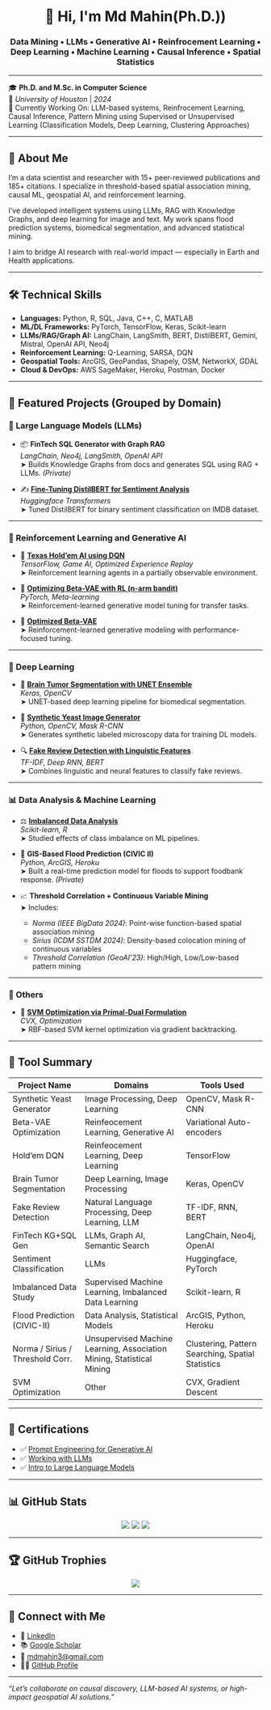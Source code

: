 <h1 align="center">👋 Hi, I'm Md Mahin(Ph.D.))</h1>
<h3 align="center">Data Mining • LLMs • Generative AI • Reinfrocement Learning • Deep Learning • Machine Learning • Causal Inference • Spatial Statistics</h3>

---

🎓 **Ph.D. and M.Sc. in Computer Science**  
📍 *University of Houston* | *2024*  
🧪 Currently Working On: LLM-based systems, Reinfrocement Learning, Causal Inference,  Pattern Mining using Supervised or Unsupervised Learning (Classification Models, Deep Learning, Clustering Approaches)

---

## 🧭 About Me

I’m a data scientist and researcher with 15+ peer-reviewed publications and 185+ citations. I specialize in threshold-based spatial association mining, causal ML, geospatial AI, and reinforcement learning.

I’ve developed intelligent systems using LLMs, RAG with Knowledge Graphs, and deep learning for image and text. My work spans flood prediction systems, biomedical segmentation, and advanced statistical mining. 

I aim to bridge AI research with real-world impact — especially in Earth and Health applications.

---

## 🛠️ Technical Skills

- **Languages:** Python, R, SQL, Java, C++, C, MATLAB  
- **ML/DL Frameworks:** PyTorch, TensorFlow, Keras, Scikit-learn  
- **LLMs/RAG/Graph AI:** LangChain, LangSmith, BERT, DistilBERT, Gemini, Mistral, OpenAI API, Neo4j  
- **Reinforcement Learning:** Q-Learning, SARSA, DQN  
- **Geospatial Tools:** ArcGIS, GeoPandas, Shapely, OSM, NetworkX, GDAL  
- **Cloud & DevOps:** AWS SageMaker, Heroku, Postman, Docker  

---

## 🚀 Featured Projects (Grouped by Domain)

### 💬 Large Language Models (LLMs)

- 📦 **FinTech SQL Generator with Graph RAG**  
  *LangChain, Neo4j, LangSmith, OpenAI API*  
  ➤ Builds Knowledge Graphs from docs and generates SQL using RAG + LLMs. *(Private)*

- ✍️ **[Fine-Tuning DistilBERT for Sentiment Analysis](https://github.com/mmahin/Detecting-Linguesting-Clues-From-Fake-Reviews-and-Classifying-Fake-Reviews)**  
  *Huggingface Transformers*  
  ➤ Tuned DistilBERT for binary sentiment classification on IMDB dataset.

---

### 🧠 Reinforcement Learning and Generative AI

- 🔁 [**Texas Hold’em AI using DQN**](https://github.com/mmahin/Optimizing-Experience-Replay-for-Partially-Observable-Environment-Texas-Hold-em-Poker-and-DQN)  
  *TensorFlow, Game AI, Optimized Experience Replay*  
  ➤ Reinforcement learning agents in a partially observable environment.

- 🎯 [**Optimizing Beta-VAE with RL (n-arm bandit)**](https://github.com/mmahin/Optimized_Beta_VAE)  
  *PyTorch, Meta-learning*  
  ➤ Reinforcement-learned generative model tuning for transfer tasks.

- 🎯 [**Optimized Beta-VAE**](https://github.com/mmahin/Optimized_Beta_VAE)  
  ➤ Reinforcement-learned generative modeling with performance-focused tuning.

---

### 🧬 Deep Learning

- 🧠 [**Brain Tumor Segmentation with UNET Ensemble**](https://github.com/mmahin/A-Deep-Learning-Based-Cascading-Ensemble-for-Brain-Tumor-Segmentation.git)  
  *Keras, OpenCV*  
  ➤ UNET-based deep learning pipeline for biomedical segmentation.

- 🔬 [**Synthetic Yeast Image Generator**](https://github.com/mmahin/synthetic-yeast-cell-image-generator)  
  *Python, OpenCV, Mask R-CNN*  
  ➤ Generates synthetic labeled microscopy data for training DL models.

- 🔍 [**Fake Review Detection with Linguistic Features**](https://github.com/mmahin/Detecting-Linguesting-Clues-From-Fake-Reviews-and-Classifying-Fake-Reviews)  
  *TF-IDF, Deep RNN, BERT*  
  ➤ Combines linguistic and neural features to classify fake reviews.

---


### 📊 Data Analysis & Machine Learning

- ⚖️ [**Imbalanced Data Analysis**](https://github.com/GreenResearchers/Local-Accuracy-of-Classifiers-1.git)  
  *Scikit-learn, R*  
  ➤ Studied effects of class imbalance on ML pipelines.

- 🌊 **GIS-Based Flood Prediction (CIVIC II)**  
  *Python, ArcGIS, Heroku*  
  ➤ Built a real-time prediction model for floods to support foodbank response. *(Private)*

- 📈 **Threshold Correlation + Continuous Variable Mining**  
  ➤ Includes:  
  - *Norma (IEEE BigData 2024)*: Point-wise function-based spatial association mining  
  - *Sirius (ICDM SSTDM 2024)*: Density-based colocation mining of continuous variables  
  - *Threshold Correlation (GeoAI’23)*: High/High, Low/Low-based pattern mining

---

### 🧰 Others

- 🧮 [**SVM Optimization via Primal-Dual Formulation**](https://github.com/mmahin/Advanced-Numerical-Analysis.git)  
  *CVX, Optimization*  
  ➤ RBF-based SVM kernel optimization via gradient backtracking.

---

## 🧾 Tool Summary

| Project Name | Domains | Tools Used |
|--------------|---------|-------------|
| Synthetic Yeast Generator | Image Processing, Deep Learning | OpenCV, Mask R-CNN |
| Beta-VAE Optimization | Reinfeocement Learning, Generative AI | Variational Auto-encoders | PyTorch |
| Hold’em DQN | Reinfeocement Learning, Deep Learning | TensorFlow |
| Brain Tumor Segmentation | Deep Learning, Image Processing | Keras, OpenCV |
| Fake Review Detection | Natural Language Processing, Deep Learning, LLM | TF-IDF, RNN, BERT |
| FinTech KG+SQL Gen | LLMs, Graph AI, Semantic Search | LangChain, Neo4j, OpenAI |
| Sentiment Classification | LLMs | Huggingface, PyTorch |
| Imbalanced Data Study | Supervised Machine Learning, Imbalanced Data Learning | Scikit-learn, R |
| Flood Prediction (CIVIC-II) | Data Analysis, Statistical Models | ArcGIS, Python, Heroku |
| Norma / Sirius / Threshold Corr. | Unsupervised Machine Learning, Association Mining, Statistical Mining | Clustering, Pattern Searching, Spatial Statistics | Pandas, Grid Mining |
| SVM Optimization | Other | CVX, Gradient Descent |

---

## 🏅 Certifications

- ✅ [Prompt Engineering for Generative AI](https://www.linkedin.com/learning/certificates/577d57d5156775ef04f6c8536cc922a047a378315f05a6d63a4cca248508052d)  
- ✅ [Working with LLMs](https://www.linkedin.com/learning/certificates/252c44fca25558b9e92db9e81fa26a7dca1fadbc3f6376f938f25b1a3415ad2e)  
- ✅ [Intro to Large Language Models](https://www.linkedin.com/learning/certificates/78a0fb5da953f3b337d7b4d391731d553c2ec7804e9d4d5259326b827e9e7491)

---

## 📊 GitHub Stats

<p align="center">
  <img src="https://github-readme-stats.vercel.app/api?username=mmahin&show_icons=true&theme=tokyonight" />
  <img src="https://github-readme-streak-stats.herokuapp.com/?user=mmahin&theme=tokyonight" />
  <img src="https://github-readme-stats.vercel.app/api/top-langs/?username=mmahin&layout=compact&theme=tokyonight" />
</p>

---

## 🏆 GitHub Trophies

<p align="center">
  <img src="https://github-profile-trophy.vercel.app/?username=mmahin&theme=onedark&no-bg=true&margin-w=10" />
</p>

---

## 🤝 Connect with Me

- 💼 [LinkedIn](https://www.linkedin.com/in/mmahin)  
- 📚 [Google Scholar](https://scholar.google.com/citations?user=-toQQxYAAAAJ&hl=en)  
- 📧 [mdmahin3@gmail.com](mailto:mdmahin3@gmail.com)  
- 🧑‍💻 [GitHub Profile](https://github.com/mmahin)

---

_“Let’s collaborate on causal discovery, LLM-based AI systems, or high-impact geospatial AI solutions.”_
